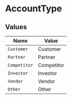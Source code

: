 # AccountType


## Values

| Name         | Value        |
| ------------ | ------------ |
| `Customer`   | Customer     |
| `Partner`    | Partner      |
| `Competitor` | Competitor   |
| `Investor`   | Investor     |
| `Vendor`     | Vendor       |
| `Other`      | Other        |